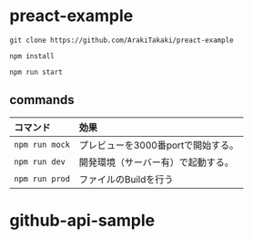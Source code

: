 # preact-example

`git clone https://github.com/ArakiTakaki/preact-example`

`npm install`

`npm run start`

## commands

コマンド|効果
:---|:---
`npm run mock` | プレビューを3000番portで開始する。
`npm run dev` | 開発環境（サーバー有）で起動する。
`npm run prod` | ファイルのBuildを行う
# github-api-sample
